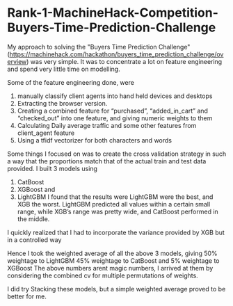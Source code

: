 # Rank-1-MachineHack-Competition-Buyers-Time-Prediction-Challenge

My approach to solving the "Buyers Time Prediction Challenge"(https://machinehack.com/hackathon/buyers_time_prediction_challenge/overview) was very simple. It was to concentrate a lot on feature engineering and spend very little time on modelling.

Some of the feature engineering done, were
1.	manually classify client agents into hand held devices and desktops
2.	Extracting the browser version.
3.	Creating a combined feature for “purchased”, “added_in_cart” and “checked_out” into one feature, and giving numeric weights to them
4.	Calculating Daily average traffic and some other features from client_agent feature
5.	Using a tfidf vectorizer for both characters and words

Some things I focused on was to create the cross validation strategy in such a way that the proportions match that of the actual train and test data provided.
I built 3 models using
1.	CatBoost
2.	XGBoost and
3.	LightGBM
I found that the results were LightGBM were the best, and XGB the worst.
LightGBM predicted all values within a certain small range, while XGB’s range was pretty wide, and CatBoost performed in the middle.

I quickly realized that I had to incorporate the variance provided by XGB but in a controlled way

Hence I took the weighted average of all the above 3 models, giving
	50% weightage to LightGBM
	45% weightage to CatBoost and
	5% weightage to XGBoost
The above numbers arent magic numbers, I arrived at them by considering the combined cv for multiple permutations of weights.

I did try Stacking these models, but a simple weighted average proved to be better for me.
